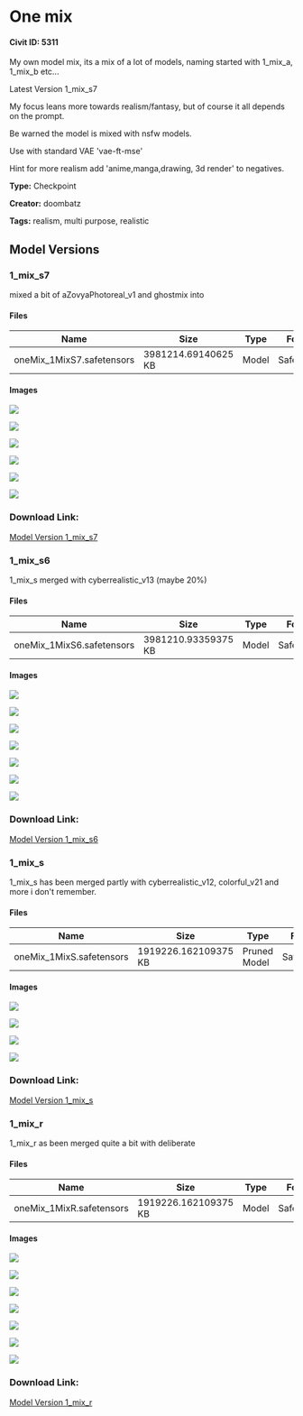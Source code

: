 # One mix

#### Civit ID: 5311

<p>My own model mix, its a mix of a lot of models, naming started with 1_mix_a, 1_mix_b etc...</p><p>Latest Version 1_mix_s7</p><p>My focus leans more towards realism/fantasy, but of course it all depends on the prompt.</p><p>Be warned the model is mixed with nsfw models.</p><p>Use with standard VAE 'vae-ft-mse'</p><p></p><p>Hint for more realism add 'anime,manga,drawing, 3d render' to negatives.</p>

**Type:** Checkpoint

**Creator:** doombatz

**Tags:** realism, multi purpose, realistic

## Model Versions

### 1_mix_s7

<p>mixed a bit of aZovyaPhotoreal_v1 and ghostmix into</p>

#### Files

| Name | Size | Type | Format | Download Url | AutoV1 | AutoV2 | SHA256 | CRC32 | BLAKE3 |
| --- | --- | --- | --- | --- | --- | --- | --- | --- | --- |
| oneMix_1MixS7.safetensors | 3981214.69140625 KB | Model | SafeTensor | https://civitai.com/api/download/models/63023 | A3ABD62C | 16F5BADB1B | 16F5BADB1B5CC1A8431207052E744C896D7A2E26EBE62BDFA363305047C64372 | E3D7C21F | 690FFD965F68C9E08D9EF211888C944531CFC101CDA70D5E5E38671346CF5EDA |

#### Images

<p><img src="https://image.civitai.com/xG1nkqKTMzGDvpLrqFT7WA/6c0279dd-9005-4429-8728-597549587938/width=450/694047.jpeg" /></p>

<p><img src="https://image.civitai.com/xG1nkqKTMzGDvpLrqFT7WA/6510d88e-1eb1-43da-924c-2593906ca2ae/width=450/711023.jpeg" /></p>

<p><img src="https://image.civitai.com/xG1nkqKTMzGDvpLrqFT7WA/fd281400-f64e-4bdc-8d4d-5c370232ad4c/width=450/694050.jpeg" /></p>

<p><img src="https://image.civitai.com/xG1nkqKTMzGDvpLrqFT7WA/626e28db-3635-4394-9240-c715bd636d0c/width=450/694051.jpeg" /></p>

<p><img src="https://image.civitai.com/xG1nkqKTMzGDvpLrqFT7WA/e856270e-7b41-473a-addf-5e5e716c1773/width=450/694224.jpeg" /></p>

<p><img src="https://image.civitai.com/xG1nkqKTMzGDvpLrqFT7WA/94e1026c-4abc-47e0-a6b1-10283269e796/width=450/710985.jpeg" /></p>

### Download Link:

[Model Version 1_mix_s7](https://civitai.com/api/download/models/63023)

### 1_mix_s6

<p>1_mix_s merged with cyberrealistic_v13 (maybe 20%)</p>

#### Files

| Name | Size | Type | Format | Download Url | AutoV1 | AutoV2 | SHA256 | CRC32 | BLAKE3 |
| --- | --- | --- | --- | --- | --- | --- | --- | --- | --- |
| oneMix_1MixS6.safetensors | 3981210.93359375 KB | Model | SafeTensor | https://civitai.com/api/download/models/48198 | 9EB52823 | 26FD7CD762 | 26FD7CD762DE95C945B71AF1BC58285EB24EA4E308F7D19A32955C08D00EE224 | A4D49ECB | BDB51FAD55BD51ADE0451A3B245F552E450DC7014161F86ACF9FADC9C039F96E |

#### Images

<p><img src="https://image.civitai.com/xG1nkqKTMzGDvpLrqFT7WA/c4419205-8f37-4c58-5da4-83199d062e00/width=450/518504.jpeg" /></p>

<p><img src="https://image.civitai.com/xG1nkqKTMzGDvpLrqFT7WA/e9c79f00-313e-4d06-ab87-b46572de6800/width=450/518384.jpeg" /></p>

<p><img src="https://image.civitai.com/xG1nkqKTMzGDvpLrqFT7WA/2a7d5cc2-5bfb-4c4d-fc0f-d7c29d991f00/width=450/518242.jpeg" /></p>

<p><img src="https://image.civitai.com/xG1nkqKTMzGDvpLrqFT7WA/0ec020b4-aa9b-43fa-e482-7fa951592400/width=450/518524.jpeg" /></p>

<p><img src="https://image.civitai.com/xG1nkqKTMzGDvpLrqFT7WA/6b4dbc6d-a299-424e-d13e-97076f92ba00/width=450/518102.jpeg" /></p>

<p><img src="https://image.civitai.com/xG1nkqKTMzGDvpLrqFT7WA/7449edb3-2689-49e1-fc14-5b769485ce00/width=450/518401.jpeg" /></p>

<p><img src="https://image.civitai.com/xG1nkqKTMzGDvpLrqFT7WA/57bac083-8305-459e-afb2-ab3801687b00/width=450/518404.jpeg" /></p>

### Download Link:

[Model Version 1_mix_s6](https://civitai.com/api/download/models/48198)

### 1_mix_s

<p>1_mix_s has been merged partly with cyberrealistic_v12, colorful_v21 and more i don't remember.</p>

#### Files

| Name | Size | Type | Format | Download Url | AutoV1 | AutoV2 | SHA256 | CRC32 | BLAKE3 |
| --- | --- | --- | --- | --- | --- | --- | --- | --- | --- |
| oneMix_1MixS.safetensors | 1919226.162109375 KB | Pruned Model | SafeTensor | https://civitai.com/api/download/models/32513 | A319957E | EDB6146CCA | EDB6146CCA1B737232ACFE381BA2D384EE8E5AA2888CD39AC0DADE15EFDB3DB9 | C5FD7C58 | CB848CC138E2F13C9DD6EC6803B91B00DEA3C1AA9F8DCD45545391960250A4F8 |

#### Images

<p><img src="https://image.civitai.com/xG1nkqKTMzGDvpLrqFT7WA/fc2fb13b-ed72-4652-32af-dfbf4e5bc700/width=450/370599.jpeg" /></p>

<p><img src="https://image.civitai.com/xG1nkqKTMzGDvpLrqFT7WA/032eafaa-ef4f-4497-587b-6599aba62900/width=450/370598.jpeg" /></p>

<p><img src="https://image.civitai.com/xG1nkqKTMzGDvpLrqFT7WA/02e102b7-cc98-4dc8-db43-e74b92bf4600/width=450/370597.jpeg" /></p>

<p><img src="https://image.civitai.com/xG1nkqKTMzGDvpLrqFT7WA/12df74e9-a2c4-4f53-145a-c7149b339e00/width=450/370596.jpeg" /></p>

### Download Link:

[Model Version 1_mix_s](https://civitai.com/api/download/models/32513)

### 1_mix_r

<p>1_mix_r as been merged quite a bit with deliberate</p>

#### Files

| Name | Size | Type | Format | Download Url | AutoV1 | AutoV2 | SHA256 | CRC32 | BLAKE3 |
| --- | --- | --- | --- | --- | --- | --- | --- | --- | --- |
| oneMix_1MixR.safetensors | 1919226.162109375 KB | Model | SafeTensor | https://civitai.com/api/download/models/7921 | 7F3F4337 | ACA72A73D2 | ACA72A73D2207CEBAEAC1B466F783B4F9B74054D3038757DE9F1BAD99CF7698F | 354216A7 | EBF5BC261C7CD4152D37E74114C1226C684D8E11556F069DDF8E5A4715C23BE3 |

#### Images

<p><img src="https://image.civitai.com/xG1nkqKTMzGDvpLrqFT7WA/977920be-393a-47aa-9764-7ce12f76c200/width=450/74592.jpeg" /></p>

<p><img src="https://image.civitai.com/xG1nkqKTMzGDvpLrqFT7WA/6f735068-29e6-4c54-5def-b63b36362200/width=450/74594.jpeg" /></p>

<p><img src="https://image.civitai.com/xG1nkqKTMzGDvpLrqFT7WA/e88b0111-447d-459a-b21c-565631118800/width=450/91027.jpeg" /></p>

<p><img src="https://image.civitai.com/xG1nkqKTMzGDvpLrqFT7WA/be237176-f213-4f66-6597-4be656bf0d00/width=450/74591.jpeg" /></p>

<p><img src="https://image.civitai.com/xG1nkqKTMzGDvpLrqFT7WA/d6fed28d-8ccc-440f-a706-ad3573e22800/width=450/74593.jpeg" /></p>

<p><img src="https://image.civitai.com/xG1nkqKTMzGDvpLrqFT7WA/ce4e4d0d-36e4-4096-5917-6c4eb3457400/width=450/74928.jpeg" /></p>

<p><img src="https://image.civitai.com/xG1nkqKTMzGDvpLrqFT7WA/96a35d1b-56a2-4baa-0df3-3f968586ff00/width=450/74596.jpeg" /></p>

### Download Link:

[Model Version 1_mix_r](https://civitai.com/api/download/models/7921)

